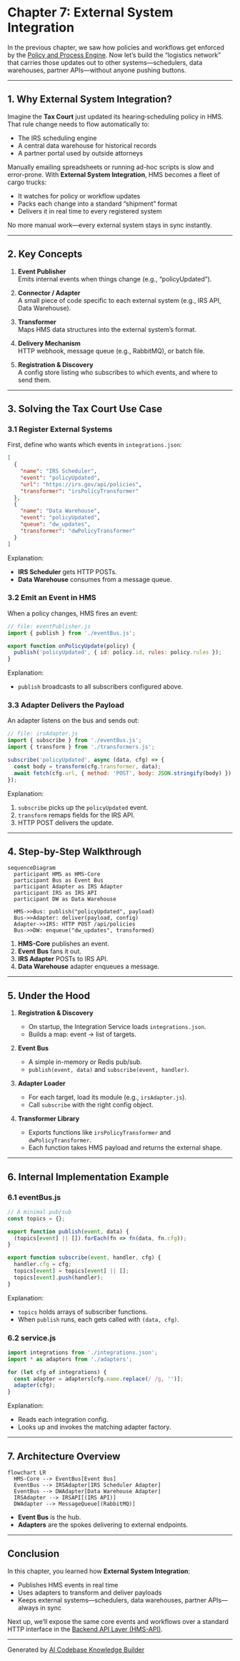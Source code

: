 # Chapter 7: External System Integration

In the previous chapter, we saw how policies and workflows get enforced by the [Policy and Process Engine](06_policy_and_process_engine_.md). Now let’s build the “logistics network” that carries those updates out to other systems—schedulers, data warehouses, partner APIs—without anyone pushing buttons.

---

## 1. Why External System Integration?

Imagine the **Tax Court** just updated its hearing‐scheduling policy in HMS. That rule change needs to flow automatically to:

- The IRS scheduling engine  
- A central data warehouse for historical records  
- A partner portal used by outside attorneys  

Manually emailing spreadsheets or running ad-hoc scripts is slow and error-prone. With **External System Integration**, HMS becomes a fleet of cargo trucks:

- It watches for policy or workflow updates  
- Packs each change into a standard “shipment” format  
- Delivers it in real time to every registered system  

No more manual work—every external system stays in sync instantly.

---

## 2. Key Concepts

1. **Event Publisher**  
   Emits internal events when things change (e.g., “policyUpdated”).

2. **Connector / Adapter**  
   A small piece of code specific to each external system (e.g., IRS API, Data Warehouse).

3. **Transformer**  
   Maps HMS data structures into the external system’s format.

4. **Delivery Mechanism**  
   HTTP webhook, message queue (e.g., RabbitMQ), or batch file.

5. **Registration & Discovery**  
   A config store listing who subscribes to which events, and where to send them.

---

## 3. Solving the Tax Court Use Case

### 3.1 Register External Systems

First, define who wants which events in `integrations.json`:

```json
[
  {
    "name": "IRS Scheduler",
    "event": "policyUpdated",
    "url": "https://irs.gov/api/policies",
    "transformer": "irsPolicyTransformer"
  },
  {
    "name": "Data Warehouse",
    "event": "policyUpdated",
    "queue": "dw_updates",
    "transformer": "dwPolicyTransformer"
  }
]
```

Explanation:  
- **IRS Scheduler** gets HTTP POSTs.  
- **Data Warehouse** consumes from a message queue.

### 3.2 Emit an Event in HMS

When a policy changes, HMS fires an event:

```js
// file: eventPublisher.js
import { publish } from './eventBus.js';

export function onPolicyUpdate(policy) {
  publish('policyUpdated', { id: policy.id, rules: policy.rules });
}
```

Explanation:  
- `publish` broadcasts to all subscribers configured above.

### 3.3 Adapter Delivers the Payload

An adapter listens on the bus and sends out:

```js
// file: irsAdapter.js
import { subscribe } from './eventBus.js';
import { transform } from './transformers.js';

subscribe('policyUpdated', async (data, cfg) => {
  const body = transform(cfg.transformer, data);
  await fetch(cfg.url, { method: 'POST', body: JSON.stringify(body) });
});
```

Explanation:  
1. `subscribe` picks up the `policyUpdated` event.  
2. `transform` remaps fields for the IRS API.  
3. HTTP POST delivers the update.

---

## 4. Step-by-Step Walkthrough

```mermaid
sequenceDiagram
  participant HMS as HMS-Core
  participant Bus as Event Bus
  participant Adapter as IRS Adapter
  participant IRS as IRS API
  participant DW as Data Warehouse

  HMS->>Bus: publish("policyUpdated", payload)
  Bus->>Adapter: deliver(payload, config)
  Adapter->>IRS: HTTP POST /api/policies
  Bus->>DW: enqueue("dw_updates", transformed)
```

1. **HMS-Core** publishes an event.  
2. **Event Bus** fans it out.  
3. **IRS Adapter** POSTs to IRS API.  
4. **Data Warehouse** adapter enqueues a message.

---

## 5. Under the Hood

1. **Registration & Discovery**  
   - On startup, the Integration Service loads `integrations.json`.  
   - Builds a map: event → list of targets.

2. **Event Bus**  
   - A simple in-memory or Redis pub/sub.  
   - `publish(event, data)` and `subscribe(event, handler)`.

3. **Adapter Loader**  
   - For each target, load its module (e.g., `irsAdapter.js`).  
   - Call `subscribe` with the right config object.

4. **Transformer Library**  
   - Exports functions like `irsPolicyTransformer` and `dwPolicyTransformer`.  
   - Each function takes HMS payload and returns the external shape.

---

## 6. Internal Implementation Example

### 6.1 eventBus.js

```js
// A minimal pub/sub
const topics = {};

export function publish(event, data) {
  (topics[event] || []).forEach(fn => fn(data, fn.cfg));
}

export function subscribe(event, handler, cfg) {
  handler.cfg = cfg;
  topics[event] = topics[event] || [];
  topics[event].push(handler);
}
```

Explanation:  
- `topics` holds arrays of subscriber functions.  
- When `publish` runs, each gets called with `(data, cfg)`.

### 6.2 service.js

```js
import integrations from './integrations.json';
import * as adapters from './adapters';

for (let cfg of integrations) {
  const adapter = adapters[cfg.name.replace(/ /g, '')];
  adapter(cfg);
}
```

Explanation:  
- Reads each integration config.  
- Looks up and invokes the matching adapter factory.

---

## 7. Architecture Overview

```mermaid
flowchart LR
  HMS-Core --> EventBus[Event Bus]
  EventBus --> IRSAdapter[IRS Scheduler Adapter]
  EventBus --> DWAdapter[Data Warehouse Adapter]
  IRSAdapter --> IRSAPI[(IRS API)]
  DWAdapter --> MessageQueue[(RabbitMQ)]
```

- **Event Bus** is the hub.  
- **Adapters** are the spokes delivering to external endpoints.

---

## Conclusion

In this chapter, you learned how **External System Integration**:

- Publishes HMS events in real time  
- Uses adapters to transform and deliver payloads  
- Keeps external systems—schedulers, data warehouses, partner APIs—always in sync  

Next up, we’ll expose the same core events and workflows over a standard HTTP interface in the [Backend API Layer (HMS-API)](08_backend_api_layer__hms_api__.md).

---

Generated by [AI Codebase Knowledge Builder](https://github.com/The-Pocket/Tutorial-Codebase-Knowledge)